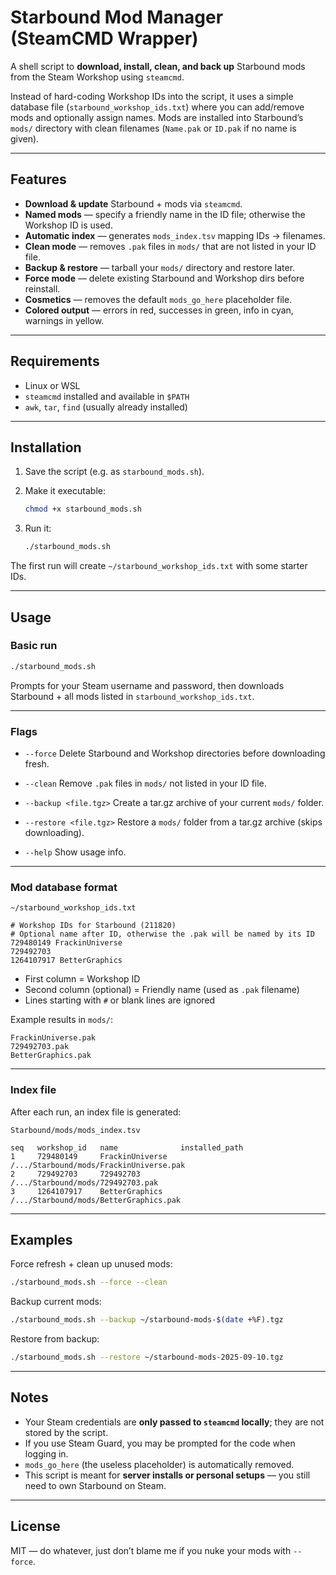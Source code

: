 # Starbound Mod Manager (SteamCMD Wrapper)

A shell script to **download, install, clean, and back up** Starbound mods from the Steam Workshop using `steamcmd`.

Instead of hard-coding Workshop IDs into the script, it uses a simple database file (`starbound_workshop_ids.txt`) where you can add/remove mods and optionally assign names.
Mods are installed into Starbound’s `mods/` directory with clean filenames (`Name.pak` or `ID.pak` if no name is given).

---

## Features

* **Download & update** Starbound + mods via `steamcmd`.
* **Named mods** — specify a friendly name in the ID file; otherwise the Workshop ID is used.
* **Automatic index** — generates `mods_index.tsv` mapping IDs → filenames.
* **Clean mode** — removes `.pak` files in `mods/` that are not listed in your ID file.
* **Backup & restore** — tarball your `mods/` directory and restore later.
* **Force mode** — delete existing Starbound and Workshop dirs before reinstall.
* **Cosmetics** — removes the default `mods_go_here` placeholder file.
* **Colored output** — errors in red, successes in green, info in cyan, warnings in yellow.

---

## Requirements

* Linux or WSL
* `steamcmd` installed and available in `$PATH`
* `awk`, `tar`, `find` (usually already installed)

---

## Installation

1. Save the script (e.g. as `starbound_mods.sh`).

2. Make it executable:

   ```sh
   chmod +x starbound_mods.sh
   ```

3. Run it:

   ```sh
   ./starbound_mods.sh
   ```

The first run will create `~/starbound_workshop_ids.txt` with some starter IDs.

---

## Usage

### Basic run

```sh
./starbound_mods.sh
```

Prompts for your Steam username and password, then downloads Starbound + all mods listed in `starbound_workshop_ids.txt`.

---

### Flags

* `--force`
  Delete Starbound and Workshop directories before downloading fresh.

* `--clean`
  Remove `.pak` files in `mods/` not listed in your ID file.

* `--backup <file.tgz>`
  Create a tar.gz archive of your current `mods/` folder.

* `--restore <file.tgz>`
  Restore a `mods/` folder from a tar.gz archive (skips downloading).

* `--help`
  Show usage info.

---

### Mod database format

`~/starbound_workshop_ids.txt`

```
# Workshop IDs for Starbound (211820)
# Optional name after ID, otherwise the .pak will be named by its ID
729480149 FrackinUniverse
729492703
1264107917 BetterGraphics
```

* First column = Workshop ID
* Second column (optional) = Friendly name (used as `.pak` filename)
* Lines starting with `#` or blank lines are ignored

Example results in `mods/`:

```
FrackinUniverse.pak
729492703.pak
BetterGraphics.pak
```

---

### Index file

After each run, an index file is generated:

`Starbound/mods/mods_index.tsv`

```
seq   workshop_id   name              installed_path
1     729480149     FrackinUniverse   /.../Starbound/mods/FrackinUniverse.pak
2     729492703     729492703         /.../Starbound/mods/729492703.pak
3     1264107917    BetterGraphics    /.../Starbound/mods/BetterGraphics.pak
```

---

## Examples

Force refresh + clean up unused mods:

```sh
./starbound_mods.sh --force --clean
```

Backup current mods:

```sh
./starbound_mods.sh --backup ~/starbound-mods-$(date +%F).tgz
```

Restore from backup:

```sh
./starbound_mods.sh --restore ~/starbound-mods-2025-09-10.tgz
```

---

## Notes

* Your Steam credentials are **only passed to `steamcmd` locally**; they are not stored by the script.
* If you use Steam Guard, you may be prompted for the code when logging in.
* `mods_go_here` (the useless placeholder) is automatically removed.
* This script is meant for **server installs or personal setups** — you still need to own Starbound on Steam.

---

## License

MIT — do whatever, just don’t blame me if you nuke your mods with `--force`.
